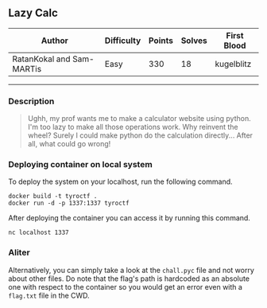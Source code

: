 ## Lazy Calc

| Author | Difficulty | Points | Solves | First Blood    |
| ------ | ---------- | ------ | ------ | -------------- |
| RatanKokal and Sam-MARTis  | Easy   | 330    | 18     | kugelblitz |

---

### Description

<blockquote>
Ughh, my prof wants me to make a calculator website using python.
I'm too lazy to make all those operations work.
Why reinvent the wheel? Surely I could make python do the calculation directly...
After all, what could go wrong!
</blockquote>

### Deploying container on local system

To deploy the system on your localhost, run the following command.

```
docker build -t tyroctf .
docker run -d -p 1337:1337 tyroctf
```

After deploying the container you can access it by running this command.

```
nc localhost 1337
```

### Aliter

Alternatively, you can simply take a look at the `chall.pyc` file and not worry about other files. Do note that the flag's path is hardcoded as an absolute one with respect to the container so you would get an error even with a `flag.txt` file in the CWD.
